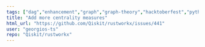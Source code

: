 ```yaml
---
tags: ["dag","enhancement","graph","graph-theory","hacktoberfest","python","rust"]
title: "Add more centrality measures"
html_url: "https://github.com/Qiskit/rustworkx/issues/441"
user: "georgios-ts"
repo: "Qiskit/rustworkx"
---
```


